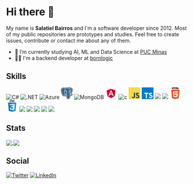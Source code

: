 # Hi there 👋

My name is **Salatiel Bairros** and I'm a software developer since 2012. Most of my public repositories are prototypes and studies. Feel free to create issues, contribute or contact me about any of them.

- 🌱 I’m currently studying AI, ML and Data Science at [PUC Minas](https://www.pucminas.br/posead/Paginas/curso-detalhes.aspx?PageID=542&moda=1&polo=1&curso=2975&situ=1)
- :man_technologist: I'm a backend developer at [bornlogic](https://github.com/bornlogic)

## Skills
<div style="display:inline-block">
  <img height="32" src="https://raw.githubusercontent.com/SalatielBairros/SalatielBairros/main/csharp.png" alt="C#">
  <img height="32" src="https://cdn.iconscout.com/icon/free/png-256/microsoft-dotnet-1175177.png" alt=".NET">
  <img height="32" src="https://cdn.iconscout.com/icon/free/png-256/azure-190760.png" alt="Azure">
  <img height="32" src="https://raw.githubusercontent.com/github/explore/80688e429a7d4ef2fca1e82350fe8e3517d3494d/topics/postgresql/postgresql.png" alt="PostegreSQL"/>
  <img height="32" src="https://cdn.iconscout.com/icon/free/png-256/mongodb-3-1175138.png" alt="MongoDB"/>
  <img height="32" src="https://raw.githubusercontent.com/github/explore/80688e429a7d4ef2fca1e82350fe8e3517d3494d/topics/angular/angular.png" alt="Angular"/>
  <img height="32" src="https://cdn.iconscout.com/icon/free/png-512/c-programming-569564.png" alt="c"/>
  <img height="32" src="https://raw.githubusercontent.com/github/explore/80688e429a7d4ef2fca1e82350fe8e3517d3494d/topics/javascript/javascript.png" alt="Javascript"/>
  <img height="32" src="https://raw.githubusercontent.com/github/explore/80688e429a7d4ef2fca1e82350fe8e3517d3494d/topics/typescript/typescript.png" alt="Typescript"/>
  <img height="30" src="https://cdn.iconscout.com/icon/free/png-256/git-16-1175195.png">  
  <img height="32" src="https://raw.githubusercontent.com/SalatielBairros/SalatielBairros/main/python.png">
  <img height="32" src="https://raw.githubusercontent.com/github/explore/80688e429a7d4ef2fca1e82350fe8e3517d3494d/topics/html/html.png" alt="HTML5"/>
  <img height="32" src="https://raw.githubusercontent.com/github/explore/80688e429a7d4ef2fca1e82350fe8e3517d3494d/topics/css/css.png" alt="CSS"/>    
  <img height="32" src="https://cdn.iconscout.com/icon/free/png-256/less-18-1175145.png">
  <img height="32" src="https://cdn.iconscout.com/icon/free/png-256/docker-11-1175228.png">
  <img height="32" src="https://cdn.iconscout.com/icon/free/png-256/ionic-4-1175016.png">
  <img height="32" src="https://cdn.iconscout.com/icon/free/png-256/jasmine-16-1175014.png">
  <img height="32" src="https://cdn.iconscout.com/icon/free/png-256/jquery-9-1175154.png">
</div>

## Stats

<a href="https://github.com/SalatielBairros">
  <img align="center" height="180rem" src="https://
github-readme-stats-msgg8hx4w-salatielbairros.vercel.app/api?username=SalatielBairros&count_private=true&show_icons=true&theme=dracula">
</a>
<a href="https://github.com/SalatielBairros">
  <img align="center" height="180rem" src="https://
github-readme-stats-msgg8hx4w-salatielbairros.vercel.app/api/top-langs/?username=SalatielBairros&layout=compact&&count_private=true&theme=dracula">
</a>


## Social

[![Twitter](https://img.shields.io/badge/@SalatielB-%231DA1F2.svg?style=for-the-badge&logo=Twitter&logoColor=white)](https://twitter.com/SalatielB)
[![LinkedIn](https://img.shields.io/badge/linkedin-%230077B5.svg?style=for-the-badge&logo=linkedin&logoColor=white)](https://www.linkedin.com/in/salatiel-bairros/)
